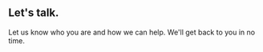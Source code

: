 <br>

## Let's talk.

Let us know who you are and how we can help. We'll get back to you in no time.

<Import from="/_/ContactForm.html"></Import>